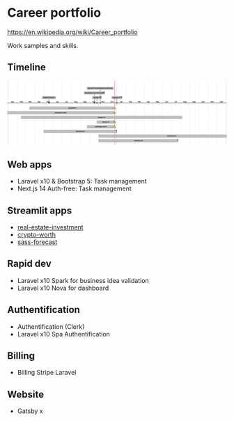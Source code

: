 # Career portfolio

https://en.wikipedia.org/wiki/Career_portfolio

Work samples and skills. 

## Timeline

![Timeline](timeline.png)

## Web apps
- Laravel x10 & Bootstrap 5: Task management
- Next.js 14 Auth-free: Task management

## Streamlit apps
- [real-estate-investment](https://github.com/souhailmerroun-poc/real-estate-investment)
- [crypto-worth](https://github.com/souhailmerroun-poc/crypto-worth)
- [sass-forecast](https://github.com/souhailmerroun-poc/saas-forecast)

## Rapid dev
- Laravel x10 Spark for business idea validation
- Laravel x10 Nova for dashboard

## Authentification
- Authentification (Clerk)
- Laravel x10 Spa Authentification

## Billing
- Billing Stripe Laravel

## Website
- Gatsby x
